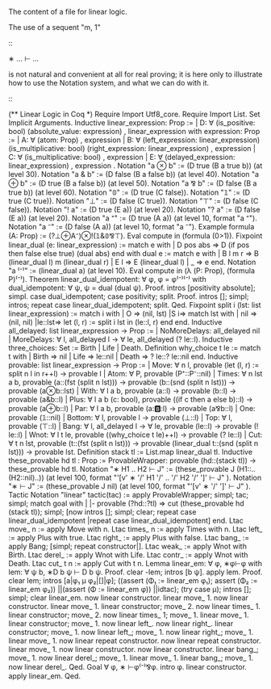 The content of a file for linear logic.

The use of a sequent "m, 1"

::

   ∗
   …
   ⊢ …

is not natural and convenient at all for real proving; it is here only to illustrate how to use the Notation system, and what we can do with it.

::

   (** Linear Logic in Coq *)
   Require Import Utf8_core.
   Require Import List.
   Set Implicit Arguments.
   Inductive linear_expression: Prop :=
   | D: ∀ (is_positive: bool)
          (absolute_value: expression)
   , linear_expression
   with expression: Prop :=
   | A: ∀ (atom: Prop)
   , expression
   | B: ∀ (left_expression: linear_expression)
          (is_multiplicative: bool)
          (right_expression: linear_expression)
   , expression
   | C: ∀ (is_multiplicative: bool)
   , expression
   | E: ∀ (delayed_expression: linear_expression)
   , expression
   .
   Notation "a ⊗ b" := (D true (B a true b)) (at level 30).
   Notation "a & b" := (D false (B a false b)) (at level 40).
   Notation "a ⊕ b" := (D true (B a false b)) (at level 50).
   Notation "a ⅋ b" := (D false (B a true b)) (at level 60).
   Notation "𝟘" := (D true (C false)).
   Notation "𝟙" := (D true (C true)).
   Notation "⊥" := (D false (C true)).
   Notation "⊤" := (D false (C false)).
   Notation "! a" := (D true (E a)) (at level 20).
   Notation "? a" := (D false (E a)) (at level 20).
   Notation "a ⁺" := (D true (A a)) (at level 10, format "a ⁺").
   Notation "a ⁻" := (D false (A a)) (at level 10, format "a ⁻").
   Example formula (A: Prop) := (?⊥⊕A⁻)⊗!(𝟙&𝟘⅋⊤).
   Eval compute in (formula (0>1)).
   Fixpoint linear_dual (e: linear_expression) :=
    match e with
    | D pos abs => D (if pos then false else true) (dual abs)
    end
    with dual e :=
    match e with
    | B l m r => B (linear_dual l) m (linear_dual r)
    | E l => E (linear_dual l)
    | _ => e
    end.
   Notation "a ⁽⁻⁾" := (linear_dual a) (at level 10).
   Eval compute in (λ (P: Prop), (formula P)⁽⁻⁾).
   Theorem linear_dual_idempotent: ∀ φ, φ = φ⁽⁻⁾⁽⁻⁾
   with dual_idempotent: ∀ ψ, ψ = dual (dual ψ).
     Proof.
     intros [positivity absolute]; simpl.
     case dual_idempotent; case positivity; split.
    Proof.
    intros []; simpl; intros; repeat case linear_dual_idempotent; split.
   Qed.
   Fixpoint split i (lst: list linear_expression) :=
    match i with
    | O => (nil, lst)
    |S i=> match lst with
           |  nil  => (nil, nil)
           |le::lst=> let (l, r) := split i lst in (le::l, r)
           end
    end.
   Inductive all_delayed: list linear_expression → Prop :=
   | NoMoreDelays: all_delayed nil
   | MoreDelays: ∀ l, all_delayed l → ∀ le, all_delayed (? le::l).
   Inductive three_choices: Set := Birth | Life | Death.
   Definition why_choice t le :=
    match t with
    | Birth => nil
    | Life => le::nil
    | Death => ? le::? le::nil
    end.
   Inductive provable: list linear_expression → Prop :=
   | Move: ∀ n l, provable (let (l, r) := split n l in r++l) → provable l
   | Atom: ∀ P, provable (P⁺::P⁻::nil)
   | Times: ∀ n lst a b, provable (a::(fst (split n lst))) →
                         provable (b::(snd (split n lst))) →
                         provable (a⊗b::lst)
   | With: ∀ l a b, provable (a::l) → provable (b::l) → provable (a&b::l)
   | Plus: ∀ l a b (c: bool),
           provable ((if c then a else b)::l) → provable (a⊕b::l)
   | Par: ∀ l a b, provable (a::b::l) → provable (a⅋b::l)
   | One: provable (𝟙::nil)
   | Bottom: ∀ l, provable l → provable (⊥::l)
   | Top: ∀ l, provable (⊤::l)
   | Bang: ∀ l, all_delayed l → ∀ le, provable (le::l) → provable (! le::l)
   | Wnot: ∀ l t le, provable ((why_choice t le)++l) → provable (? le::l)
   | Cut: ∀ t n lst, provable (t::(fst (split n lst))) →
                     provable (linear_dual t::(snd (split n lst))) →
                     provable lst.
   Definition stack tl := List.map linear_dual tl.
   Inductive these_provable hd tl : Prop :=
   ProvableWrapper: provable (hd::(stack tl)) →
                    these_provable hd tl.
   Notation "∗ H1 .. H2 ⊢ J" :=
    (these_provable J (H1::..(H2::nil)..))
    (at level 100, format
     "'[v' ∗ '/' H1 '/' .. '/' H2 '/' ']' ⊢ J"
    ).
   Notation "∗ ⊢ J" :=
    (these_provable J nil)
    (at level 100, format
     "'[v' ∗ '/' ']' ⊢ J"
    ).
   Tactic Notation "linear" tactic(tac) :=
   apply ProvableWrapper;
   simpl;
   tac;
   simpl;
   match goal with
   | |- provable (?hd::?tl) =>
     cut (these_provable hd (stack tl)); simpl;
     [now intros []; simpl; clear;
      repeat case linear_dual_idempotent
     |repeat case linear_dual_idempotent]
   end.
   Ltac move_ n :=
   apply Move with n.
   Ltac times_ n :=
   apply Times with n.
   Ltac left_ :=
   apply Plus with true.
   Ltac right_ :=
   apply Plus with false.
   Ltac bang_ :=
   apply Bang; [simpl; repeat constructor|].
   Ltac weak_ :=
   apply Wnot with Birth.
   Ltac derel_ :=
   apply Wnot with Life.
   Ltac contr_ :=
   apply Wnot with Death.
   Ltac cut_ t n :=
   apply Cut with t n.
   Lemma linear_em: ∀ φ, ∗φ⊢φ
   with lem: ∀ ψ b, ∗D b ψ ⊢ D b ψ.
     Proof.
     clear -lem; intros [b ψ].
     apply lem.
    Proof.
    clear lem; intros [a|φ₁ μ φ₂|[]|φ];
    ((assert (Φ₁ := linear_em φ₁); assert (Φ₂ := linear_em φ₂))
   ||(assert (Φ := linear_em φ))
   ||idtac); (try case μ); intros []; simpl; clear linear_em.
               now linear constructor.
              linear move_ 1.
              now linear constructor.
             linear move_ 1.
             linear constructor; move_ 2.
             now linear times_ 1.
            linear constructor; move_ 2.
            now linear times_ 1; move_ 1.
           linear move_ 1.
           linear constructor; move_ 1.
            now linear left_.
           now linear right_.
          linear constructor; move_ 1.
           now linear left_; move_ 1.
          now linear right_; move_ 1.
         linear move_ 1.
         now linear repeat constructor.
        now linear repeat constructor.
       linear move_ 1.
       now linear constructor.
      now linear constructor.
     linear bang_; move_ 1.
     now linear derel_; move_ 1.
    linear move_ 1.
    linear bang_; move_ 1.
    now linear derel_.
   Qed.
   Goal ∀ φ, ∗ ⊢φ⁽⁻⁾⅋φ.
    intro φ.
    linear constructor.
    apply linear_em.
   Qed.

